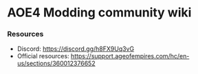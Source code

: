 # AOE4 Modding community wiki

### Resources
- Discord: https://discord.gg/h8FX9Uq3vG
- Official resources: https://support.ageofempires.com/hc/en-us/sections/360012376652
